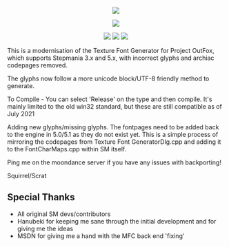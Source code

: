 <p align="center">
    <a href="https://projectmoon.dance"><img src="https://projectmoon.dance/themes/moondance/assets/images/navbar-logo.png">
</p>

<p align=center>
<a href="https://projectmoon.dance"><img src="https://projectmoon.dance/storage/app/media/tfg-full-logo.png">
</p>

<p align=center>
    <a href="https://github.com/TeamRizu/Texture-Font-Generator-2020-Squirrel/releases"><img src="https://img.shields.io/github/downloads/TeamRizu/Texture-Font-Generator-2020-Squirrel/total?label=Total%20Downloads"/></a>
    <a href="https://github.com/TeamRizu/Texture-Font-Generator-2020-Squirrel/releases"><img src="https://img.shields.io/github/downloads/TeamRizu/Texture-Font-Generator-2020-Squirrel/latest/total?label=Latest%20Version%20Downloads"/></a>
    <a href="LICENSE"><img src="https://img.shields.io/github/license/teamrizu/Texture-Font-Generator-2020-Squirrel"/></a>
</p>

This is a modernisation of the Texture Font Generator for Project OutFox, which supports Stepmania 3.x and 5.x, with incorrect glyphs and archiac codepages removed.

The glyphs now follow a more unicode block/UTF-8 friendly method to generate.

To Compile - You can select 'Release' on the type and then compile. It's mainly limited to the old win32 standard, but these are still compatible as of July 2021

Adding new glyphs/missing glyphs. The fontpages need to be added back to the engine in 5.0/5.1 as they do not exist yet. This is a simple process of mirroring the codepages from Texture Font GeneratorDlg.cpp and adding it to the FontCharMaps.cpp within SM itself.

Ping me on the moondance server if you have any issues with backporting!

Squirrel/Scrat

## Special Thanks

- All original SM devs/contributors
- Hanubeki for keeping me sane through the initial development and for giving me the ideas
- MSDN for giving me a hand with the MFC back end 'fixing'
